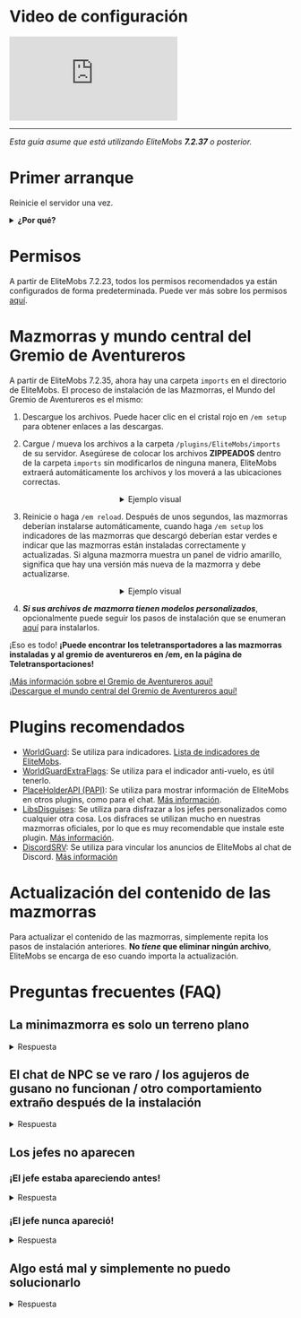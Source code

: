 # Video de configuración

<div class="outer-container">
<div class="iframe-container">
  <iframe class="video-iframe" src="https://www.youtube.com/embed/boRg2X4qhw4?si=2aRLV_j9UzNz_VO0" title="Reproductor de video de YouTube" frameborder="0" allow="accelerometer; autoplay; clipboard-write; encrypted-media; gyroscope; picture-in-picture; web-share" allowfullscreen></iframe>
</div>
</div>

***

*Esta guía asume que está utilizando EliteMobs ***7.2.37*** o posterior.*

# Primer arranque

Reinicie el servidor una vez.

<details>

<summary><b>¿Por qué?</b></summary>

EliteMobs aumenta la salud máxima de su archivo de configuración spigot.yml la primera vez que se inicia el servidor. Esto es para que los mobs de élite puedan tener más de 2000 de salud. No altera la salud de ningún otro mob, por lo que no cambia los mobs de vainilla o del plugin.

Este cambio requiere un reinicio del servidor para que funcione realmente.

</details>

# Permisos

A partir de EliteMobs 7.2.23, todos los permisos recomendados ya están configurados de forma predeterminada. Puede ver más sobre los permisos [aquí]($language$/elitemobs/permissions_and_commands.md).

# Mazmorras y mundo central del Gremio de Aventureros

A partir de EliteMobs 7.2.35, ahora hay una carpeta `imports` en el directorio de EliteMobs. El proceso de instalación de las Mazmorras, el Mundo del Gremio de Aventureros es el mismo:

1) Descargue los archivos. Puede hacer clic en el cristal rojo en `/em setup` para obtener enlaces a las descargas.

2) Cargue / mueva los archivos a la carpeta `/plugins/EliteMobs/imports` de su servidor. Asegúrese de colocar los archivos **ZIPPEADOS** dentro de la carpeta `imports` sin modificarlos de ninguna manera, EliteMobs extraerá automáticamente los archivos y los moverá a las ubicaciones correctas.

<div align="center">

<details>

<summary>Ejemplo visual</summary>

<video autoplay loop muted controls>
  <source src="../../../img/wiki/setup_import.webm" type="video/webm">
  Su navegador no admite la etiqueta de video.
</video>

</details>

</div>

3) Reinicie o haga `/em reload`. Después de unos segundos, las mazmorras deberían instalarse automáticamente, cuando haga `/em setup` los indicadores de las mazmorras que descargó deberían estar verdes e indicar que las mazmorras están instaladas correctamente y actualizadas. Si alguna mazmorra muestra un panel de vidrio amarillo, significa que hay una versión más nueva de la mazmorra y debe actualizarse.

<div align="center">

<details>

<summary>Ejemplo visual</summary>


<video autoplay loop muted controls>
  <source src="../../../img/wiki/setup_install.webm" type="video/webm">
  Su navegador no admite la etiqueta de video.
</video>

</details>

</div>

4) ***Si sus archivos de mazmorra tienen modelos personalizados***, opcionalmente puede seguir los pasos de instalación que se enumeran [aquí]($language$/elitemobs/custom_models.md&section=importing-custom-models-from-dungeons) para instalarlos.

¡Eso es todo! **¡Puede encontrar los teletransportadores a las mazmorras instaladas y al gremio de aventureros en /em, en la página de Teletransportaciones!**

[¡Más información sobre el Gremio de Aventureros aquí!]($language$/elitemobs/adventurers_guild_world.md)
<br>[¡Descargue el mundo central del Gremio de Aventureros aquí!](https://magmaguy.itch.io/elitemobs-the-adventurers-guild)

# Plugins recomendados

- [WorldGuard](https://dev.bukkit.org/projects/worldguard): Se utiliza para indicadores. [Lista de indicadores de EliteMobs]($language$/elitemobs/worldguard_flags.md).
- [WorldGuardExtraFlags](https://www.spigotmc.org/resources/worldguard-extra-flags.4823/): Se utiliza para el indicador anti-vuelo, es útil tenerlo.
- [PlaceHolderAPI (PAPI)](https://www.spigotmc.org/resources/placeholderapi.6245/): Se utiliza para mostrar información de EliteMobs en otros plugins, como para el chat. [Más información]($language$/elitemobs/placeholders.md).
- [LibsDisguises](https://www.spigotmc.org/resources/libs-disguises-free.81/): Se utiliza para disfrazar a los jefes personalizados como cualquier otra cosa. Los disfraces se utilizan mucho en nuestras mazmorras oficiales, por lo que es muy recomendable que instale este plugin. [Más información]($language$/elitemobs/libsdisguises.md).
- [DiscordSRV]($language$/elitemobs/discordsrv.md): Se utiliza para vincular los anuncios de EliteMobs al chat de Discord. [Más información]($language$/elitemobs/discordsrv.md)

# Actualización del contenido de las mazmorras

Para actualizar el contenido de las mazmorras, simplemente repita los pasos de instalación anteriores. **No ***tiene*** que eliminar ningún archivo**, EliteMobs se encarga de eso cuando importa la actualización.

# Preguntas frecuentes (FAQ)

## La minimazmorra es solo un terreno plano

<details><summary>Respuesta</summary>

El 95 % de las veces, esto significa que no siguió las instrucciones de configuración. Si descomprimió algún archivo o cargó algún mundo usando otros plugins, vuelva a instalar el contenido siguiendo los pasos enumerados anteriormente. No necesita ningún otro plugin para cargar los mundos correctamente.

</details>

## El chat de NPC se ve raro / los agujeros de gusano no funcionan / otro comportamiento extraño después de la instalación

<details>

<summary>Respuesta</summary>

Ejecute el comando `/em reload` después de configurar una mazmorra para asegurarse de que todos los valores se inicialicen por completo. Un reinicio es incluso mejor, pero no debería ser necesario.

</details>

## Los jefes no aparecen

### ¡El jefe estaba apareciendo antes!

<details>

<summary>Respuesta</summary>

Los jefes regionales tienen un tiempo de reaparición. Puede verificar cuándo está programado que el jefe vuelva a aparecer yendo a su archivo de configuración y copiando los números después de los `:` en la sección de ubicaciones de aparición.

Ejemplo:

```yml
spawnLocations:
- em_primis,1100.5,22.5,526.5,0.0,0.0:1643259941451
```

En este caso, los números que está buscando son `1643259941451`. Puede usar [este](https://www.unixtimestamp.com/index.php) sitio web para convertirlo a una fecha específica. Puede eliminar los números para forzar la reaparición del jefe, asegúrese de hacer `/em reload` después de eliminarlos.

</details>

### ¡El jefe nunca apareció!

<details>

<summary>Respuesta</summary>

Compruebe las siguientes cosas:

- ¿Usted u otra persona mataron al jefe o escapó a través de la función de tiempo de espera? El jefe podría estar reapareciendo. Verifique los tiempos de espera, la información al respecto está en la sección anterior.
- Vea si hay algún error en la consola, especialmente después de instalar la mazmorra o después de un `/em reload`. Los errores deberían decirle qué está mal.
- Verifique si su región está protegida por algún otro plugin que impida la aparición de mobs.
- Verifique la dificultad de su mundo, los mobs no pueden aparecer en dificultad pacífica
- Verifique los indicadores de WorldGuard, vea si la aparición de mobs está configurada para permitir.
- Verifique si instaló el contenido de la mazmorra sobre el área de aparición, que está protegida de forma predeterminada
- Muy, muy raramente, el problema podría tener que ver con el día en que su servidor cree que es. Asegúrese de que la fecha de la máquina de su servidor sea correcta, de lo contrario, la mecánica de reaparición podría causar algunos problemas.

</details>

## Algo está mal y simplemente no puedo solucionarlo

<details>

<summary>Respuesta</summary>

Esto suele suceder después de intentar y no poder modificar correctamente los archivos de una manera que EliteMobs no pudo autorreparar. Si está atascado y no puede averiguar cómo repararlo a partir de los mensajes de la consola al inicio / instalación de la mazmorra, lo mejor que puede hacer es una instalación limpia de EliteMobs.

Realice una copia de seguridad de su carpeta `~/plugins/EliteMobs/data` para conservar los datos del jugador, luego elimine la carpeta `~/plugins/EliteMobs/`. Inicie su servidor, apáguelo, restaure el contenido de su carpeta de datos de respaldo **mientras el servidor está desconectado** y luego vuelva a iniciarlo. Ahora puede reanudar la instalación del contenido de EliteMobs.

</details>
